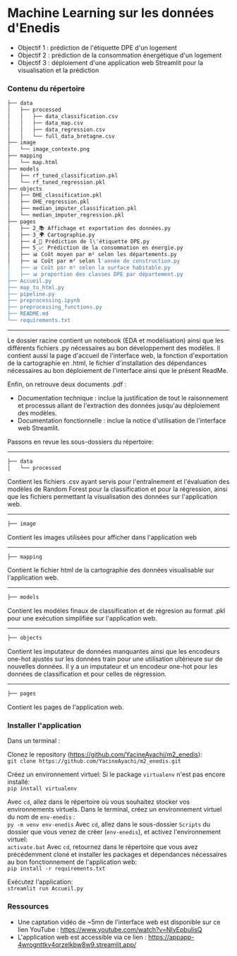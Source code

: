 # Machine Learning sur les données d'Enedis
- Objectif 1 : prédiction de l'étiquette DPE d'un logement
- Objectif 2 : prédiction de la consommation énergétique d'un logement
- Objectif 3 : déploiement d'une application web Streamlit pour la visualisation et la prédiction

### Contenu du répertoire

```bash
├── data
│   ├── processed
│	│   ├── data_classification.csv
│	│   ├── data_map.csv
│	│   ├── data_regression.csv
│	│   └── full_data_bretagne.csv
├── image
│   └── image_contexte.png
├── mapping
│   └── map.html
├── models
│   ├── rf_tuned_classification.pkl
│	└── rf_tuned_regression.pkl
├── objects
│   ├── OHE_classification.pkl
│   ├── OHE_regression.pkl
│   ├── median_imputer_classification.pkl
│	└── median_imputer_regression.pkl
├── pages
│   ├── 2_📚 Affichage et exportation des données.py
│   ├── 3_🌍 Cartographie.py
│   ├── 4_🎯 Prédiction de l\'étiquette DPE.py
│   ├── 5_📈 Prédiction de la consommation en énergie.py
│   ├── 📊 Coût moyen par m² selon les départements.py
│   ├── 📊 Coût par m² selon l'année de construction.py
│   ├── 📊 Coût par m² selon la surface habitable.py
│	├── 📊 proportion des classes DPE par département.py
├── Accueil.py
├── map_to_html.py
├── pipeline.py
├── preprocessing.ipynb
├── preprocessing_functions.py
├── README.md
└── requirements.txt

```
---
Le dossier racine contient un notebook (EDA et modélisation) ainsi que les différents fichiers .py nécessaires au bon développement des modèles. Il contient aussi la page d'accueil de l'interface web, la fonction d'exportation de la cartographie en .html, le fichier d'installation des dépendances nécessaires au bon déploiement de l'interface ainsi que le présent ReadMe.

Enfin, on retrouve deux documents .pdf :
- Documentation technique : inclue la justification de tout le raisonnement et processus allant de l'extraction des données jusqu'au déploiement des modèles.
- Documentation fonctionnelle : inclue la notice d'utilisation de l'interface web Streamlit.

Passons en revue les sous-dossiers du répertoire:

---
```bash
├── data
│   └── processed
```
Contient les fichiers .csv ayant servis pour l'entraînement et l'évaluation des modèles de Random Forest pour la classification et pour la régression, ainsi que les fichiers permettant la visualisation des données sur l'application web.

---
```bash
├── image
```
Contient les images utilisées pour afficher dans l'application web

---
```bash
├── mapping
```
Contient le fichier html de la cartographie des données visualisable sur l'application web.

---
```bash
├── models
```

Contient les modèles finaux de classification et de régresion au format .pkl pour une exécution simplifiée sur l'application web.

---
```bash
├── objects
```
Contient les imputateur de données manquantes ainsi que les encodeurs one-hot ajustés sur les données train pour une utilisation ultérieure sur de nouvelles données. Il y a un imputateur et un encodeur one-hot pour les données de classification et pour celles de régression.

---
```bash
├── pages
```
Contient les pages de l'application web.

### Installer l'application

Dans un terminal :

Clonez le repository (https://github.com/YacineAyachi/m2_enedis):  
`git clone https://github.com/YacineAyachi/m2_enedis.git`

Créez un environnement virtuel:
Si le package `virtualenv` n'est pas encore installé:  
`pip install virtualenv` 

Avec `cd`, allez dans le répertoire où vous souhaitez stocker vos environnements virtuels.
Dans le terminal, créez un environnement virtuel du nom de `env-enedis` :  
`py -m venv env-enedis`
Avec `cd`, allez dans le sous-dossier `Scripts` du dossier que vous venez de créer (`env-enedis`), et activez l'environnement virtuel:  
`activate.bat`
Avec `cd`, retournez dans le répertoire que vous avez précédemment cloné et installer les packages et dépendances nécessaires au bon fonctionnement de l'application web:  
`pip install -r requirements.txt`

Exécutez l'application:  
`streamlit run Accueil.py`


### Ressources

- Une captation vidéo de ~5mn de l'interface web est disponible sur ce lien YouTube : https://www.youtube.com/watch?v=NIyEpbulisQ
- L'application web est accessible via ce lien : https://appapp-4wrognttkv4qrzelkbw8w9.streamlit.app/

